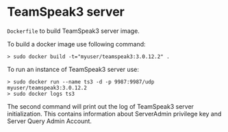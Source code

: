 TeamSpeak3 server
=========

`Dockerfile` to build TeamSpeak3 server image.

To build a docker image use following command:

    > sudo docker build -t="myuser/teamspeak3:3.0.12.2" .

To run an instance of TeamSpeak3 server use:

    > sudo docker run --name ts3 -d -p 9987:9987/udp myuser/teamspeak3:3.0.12.2
    > sudo docker logs ts3

The second command will print out the log of TeamSpeak3 server initialization.
This contains information about ServerAdmin privilege key and Server Query Admin Account.
